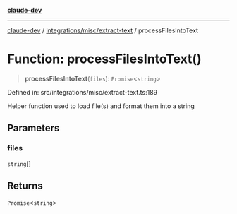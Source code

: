 [**claude-dev**](../../../../README.md)

***

[claude-dev](../../../../README.md) / [integrations/misc/extract-text](../README.md) / processFilesIntoText

# Function: processFilesIntoText()

> **processFilesIntoText**(`files`): `Promise`\<`string`\>

Defined in: src/integrations/misc/extract-text.ts:189

Helper function used to load file(s) and format them into a string

## Parameters

### files

`string`[]

## Returns

`Promise`\<`string`\>

